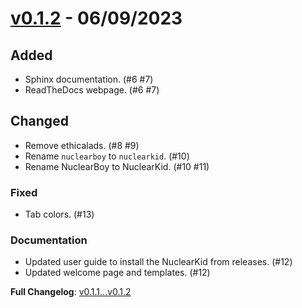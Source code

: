 # [v0.1.2] - 06/09/2023

## Added
- Sphinx documentation. (#6 #7)
- ReadTheDocs webpage. (#6 #7)

## Changed
- Remove ethicalads. (#8 #9)
- Rename `nuclearboy` to `nuclearkid`. (#10)
- Rename NuclearBoy to NuclearKid. (#10 #11)

### Fixed
- Tab colors. (#13)

### Documentation
- Updated user guide to install the NuclearKid from releases. (#12)
- Updated welcome page and templates. (#12)


**Full Changelog**: [v0.1.1...v0.1.2](https://github.com/ahnaf-tahmid-chowdhury/NuclearKid/compare/v0.1.1...v0.1.2)

[v0.1.2]: https://github.com/ahnaf-tahmid-chowdhury/NuclearKid/releases/tag/v0.1.2